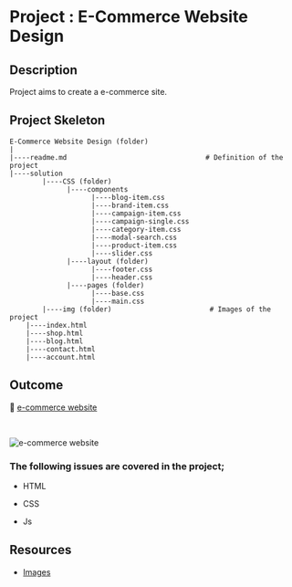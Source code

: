 # Project : E-Commerce Website Design

## Description

Project aims to create a e-commerce site.

## Project Skeleton

```
E-Commerce Website Design (folder)
|
|----readme.md                                  # Definition of the project
|----solution
        |----CSS (folder)
              |----components
                    |----blog-item.css
                    |----brand-item.css
                    |----campaign-item.css
                    |----campaign-single.css
                    |----category-item.css
                    |----modal-search.css
                    |----product-item.css
                    |----slider.css
              |----layout (folder)
                    |----footer.css
                    |----header.css
              |----pages (folder)
                    |----base.css
                    |----main.css
        |----img (folder)                        # Images of the project
    |----index.html
    |----shop.html
    |----blog.html
    |----contact.html
    |----account.html

```

## Outcome

🔗 [e-commerce website](https://yokyoktech.netlify.app/index.html)

<br>

![e-commerce website](./yokyok.gif)

### The following issues are covered in the project;

- HTML

- CSS

- Js

## Resources

- [Images](./img)
